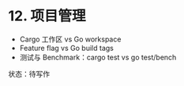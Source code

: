 # 12. 项目管理

- Cargo 工作区 vs Go workspace
- Feature flag vs Go build tags
- 测试与 Benchmark：cargo test vs go test/bench

状态：待写作